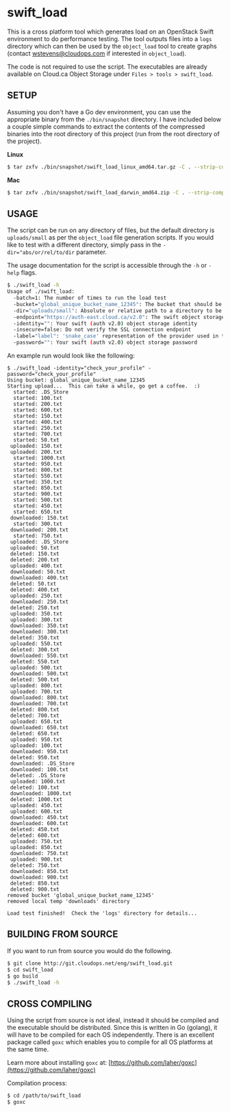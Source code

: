 
swift_load
==========

This is a cross platform tool which generates load on an OpenStack Swift environment to do performance testing.  The tool outputs files into a `logs` directory which can then be used by the `object_load` tool to create graphs (contact wstevens@cloudops.com if interested in `object_load`).

The code is not required to use the script.  The executables are already available on Cloud.ca Object Storage under `Files > tools > swift_load`.


SETUP
-----

Assuming you don't have a Go dev environment, you can use the appropriate binary from the `./bin/snapshot` directory.  I have included below a couple simple commands to extract the contents of the compressed binaries into the root directory of this project (run from the root directory of the project).

**Linux**
``` bash
$ tar zxfv ./bin/snapshot/swift_load_linux_amd64.tar.gz -C . --strip-components 1
```

**Mac**
``` bash
$ tar zxfv ./bin/snapshot/swift_load_darwin_amd64.zip -C . --strip-components 1
```


USAGE
-----

The script can be run on any directory of files, but the default directory is `uploads/small` as per the `object_load` file generation scripts.  If you would like to test with a different directory, simply pass in the `-dir="abs/or/rel/to/dir` parameter.

The usage documentation for the script is accessible through the `-h` or `-help` flags.

``` bash
$ ./swift_load -h
Usage of ./swift_load:
  -batch=1: The number of times to run the load test
  -bucket="global_unique_bucket_name_12345": The bucket that should be used for testing (auto created/deleted)
  -dir="uploads/small": Absolute or relative path to a directory to be uploaded
  -endpoint="https://auth-east.cloud.ca/v2.0": The swift object storage public url
  -identity="": Your swift (auth v2.0) object storage identity
  -insecure=false: Do not verify the SSL connection endpoint
  -label="label": 'snake_case' representation of the provider used in the 'object_load' config.py
  -password="": Your swift (auth v2.0) object storage password
```

An example run would look like the following:

```
$ ./swift_load -identity="check_your_profile" -password="check_your_profile"
Using bucket: global_unique_bucket_name_12345
Starting upload...  This can take a while, go get a coffee.  :)
  started: .DS_Store
  started: 100.txt
  started: 200.txt
  started: 600.txt
  started: 150.txt
  started: 400.txt
  started: 250.txt
  started: 700.txt
  started: 50.txt
 uploaded: 150.txt
 uploaded: 200.txt
  started: 1000.txt
  started: 950.txt
  started: 800.txt
  started: 550.txt
  started: 350.txt
  started: 850.txt
  started: 900.txt
  started: 500.txt
  started: 450.txt
  started: 650.txt
 downloaded: 150.txt
  started: 300.txt
 downloaded: 200.txt
  started: 750.txt
 uploaded: .DS_Store
 uploaded: 50.txt
 deleted: 150.txt
 deleted: 200.txt
 uploaded: 400.txt
 downloaded: 50.txt
 downloaded: 400.txt
 deleted: 50.txt
 deleted: 400.txt
 uploaded: 250.txt
 downloaded: 250.txt
 deleted: 250.txt
 uploaded: 350.txt
 uploaded: 300.txt
 downloaded: 350.txt
 downloaded: 300.txt
 deleted: 350.txt
 uploaded: 550.txt
 deleted: 300.txt
 downloaded: 550.txt
 deleted: 550.txt
 uploaded: 500.txt
 downloaded: 500.txt
 deleted: 500.txt
 uploaded: 800.txt
 uploaded: 700.txt
 downloaded: 800.txt
 downloaded: 700.txt
 deleted: 800.txt
 deleted: 700.txt
 uploaded: 650.txt
 downloaded: 650.txt
 deleted: 650.txt
 uploaded: 950.txt
 uploaded: 100.txt
 downloaded: 950.txt
 deleted: 950.txt
 downloaded: .DS_Store
 downloaded: 100.txt
 deleted: .DS_Store
 uploaded: 1000.txt
 deleted: 100.txt
 downloaded: 1000.txt
 deleted: 1000.txt
 uploaded: 450.txt
 uploaded: 600.txt
 downloaded: 450.txt
 downloaded: 600.txt
 deleted: 450.txt
 deleted: 600.txt
 uploaded: 750.txt
 uploaded: 850.txt
 downloaded: 750.txt
 uploaded: 900.txt
 deleted: 750.txt
 downloaded: 850.txt
 downloaded: 900.txt
 deleted: 850.txt
 deleted: 900.txt
removed bucket 'global_unique_bucket_name_12345'
removed local temp 'downloads' directory

Load test finished!  Check the 'logs' directory for details...
```


BUILDING FROM SOURCE
--------------------

If you want to run from source you would do the following.

``` bash
$ git clone http://git.cloudops.net/eng/swift_load.git
$ cd swift_load
$ go build
$ ./swift_load -h
```


CROSS COMPILING
---------------

Using the script from source is not ideal, instead it should be compiled and the executable should be distributed.  Since this is written in Go (golang), it will have to be compiled for each OS independently.  There is an excellent package called `goxc` which enables you to compile for all OS platforms at the same time.

Learn more about installing `goxc` at: [https://github.com/laher/goxc](https://github.com/laher/goxc)

Compilation process:
``` bash
$ cd /path/to/swift_load
$ goxc
```

